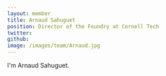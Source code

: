 ```yaml
---
layout: member
title: Arnaud Sahuguet
position: Director of the Foundry at Cornell Tech
twitter:
github:
image: /images/team/Arnaud.jpg
---
```

I'm Arnaud Sahuguet.
